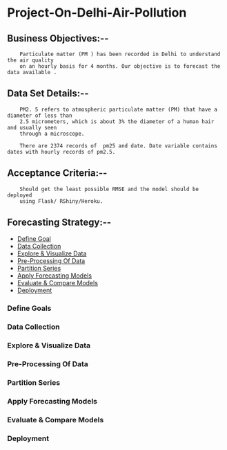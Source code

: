 # Project-On-Delhi-Air-Pollution

## Business Objectives:-- 

        Particulate matter (PM ) has been recorded in Delhi to understand the air quality
        on an hourly basis for 4 months. Our objective is to forecast the data available .

## Data Set Details:--

        PM2. 5 refers to atmospheric particulate matter (PM) that have a diameter of less than
        2.5 micrometers, which is about 3% the diameter of a human hair and usually seen
        through a microscope.
        
        There are 2374 records of  pm25 and date. Date variable contains dates with hourly records of pm2.5.

## Acceptance Criteria:--
        Should get the least possible RMSE and the model should be deployed
        using Flask/ RShiny/Heroku.
        
## Forecasting Strategy:--

- [Define Goal](https://github.com/chetansy/Project-On-Delhi-Air-Pollution#define-goals)
- [Data Collection](https://github.com/chetansy/Project-On-Delhi-Air-Pollution#data-collection)
- [Explore & Visualize Data](https://github.com/chetansy/Project-On-Delhi-Air-Pollution#explore--visualize-data)
- [Pre-Processing Of Data](https://github.com/chetansy/Project-On-Delhi-Air-Pollution#pre-processing-of-data)
- [Partition Series](https://github.com/chetansy/Project-On-Delhi-Air-Pollution#partition-series)
- [Apply Forecasting Models](https://github.com/chetansy/Project-On-Delhi-Air-Pollution#apply-forecasting-models)
- [Evaluate & Compare Models](https://github.com/chetansy/Project-On-Delhi-Air-Pollution#evaluate--compare-models)
- [Deployment](https://github.com/chetansy/Project-On-Delhi-Air-Pollution#deployment)

### Define Goals

### Data Collection

### Explore & Visualize Data
        
### Pre-Processing Of Data

### Partition Series

### Apply Forecasting Models

### Evaluate & Compare Models

### Deployment
